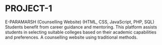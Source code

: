 # PROJECT-1

E-PARAMARSH (Counselling Website) 
(HTML, CSS, JavaScript, PHP, SQL)
Students benefit from career guidance and mentoring.
This platform assists students in selecting suitable colleges based on their 
academic capabilities and preferences.
A counselling website using traditional methods.
